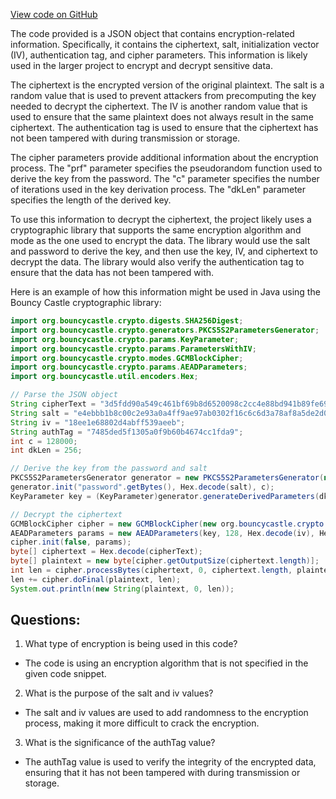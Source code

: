 [View code on GitHub](https://github.com/ergoplatform/ergo-appkit/storage/E1.json)

The code provided is a JSON object that contains encryption-related information. Specifically, it contains the ciphertext, salt, initialization vector (IV), authentication tag, and cipher parameters. This information is likely used in the larger project to encrypt and decrypt sensitive data.

The ciphertext is the encrypted version of the original plaintext. The salt is a random value that is used to prevent attackers from precomputing the key needed to decrypt the ciphertext. The IV is another random value that is used to ensure that the same plaintext does not always result in the same ciphertext. The authentication tag is used to ensure that the ciphertext has not been tampered with during transmission or storage.

The cipher parameters provide additional information about the encryption process. The "prf" parameter specifies the pseudorandom function used to derive the key from the password. The "c" parameter specifies the number of iterations used in the key derivation process. The "dkLen" parameter specifies the length of the derived key.

To use this information to decrypt the ciphertext, the project likely uses a cryptographic library that supports the same encryption algorithm and mode as the one used to encrypt the data. The library would use the salt and password to derive the key, and then use the key, IV, and ciphertext to decrypt the data. The library would also verify the authentication tag to ensure that the data has not been tampered with.

Here is an example of how this information might be used in Java using the Bouncy Castle cryptographic library:

```java
import org.bouncycastle.crypto.digests.SHA256Digest;
import org.bouncycastle.crypto.generators.PKCS5S2ParametersGenerator;
import org.bouncycastle.crypto.params.KeyParameter;
import org.bouncycastle.crypto.params.ParametersWithIV;
import org.bouncycastle.crypto.modes.GCMBlockCipher;
import org.bouncycastle.crypto.params.AEADParameters;
import org.bouncycastle.util.encoders.Hex;

// Parse the JSON object
String cipherText = "3d5fdd90a549c461bf69b8d6520098c2cc4e88bd941b89fe6970707057833c34703bc14b451341adbe4f4f0ac384cdd3d238f6dc32a9c570ec9bfa8d612d7dc7";
String salt = "e4ebbb1b8c00c2e93a0a4ff9ae97ab0302f16c6c6d3a78af8a5de2d0617ac166";
String iv = "18ee1e68802d4abff539aeeb";
String authTag = "7485ded5f1305a0f9b60b4674cc1fda9";
int c = 128000;
int dkLen = 256;

// Derive the key from the password and salt
PKCS5S2ParametersGenerator generator = new PKCS5S2ParametersGenerator(new SHA256Digest());
generator.init("password".getBytes(), Hex.decode(salt), c);
KeyParameter key = (KeyParameter)generator.generateDerivedParameters(dkLen);

// Decrypt the ciphertext
GCMBlockCipher cipher = new GCMBlockCipher(new org.bouncycastle.crypto.engines.AESFastEngine());
AEADParameters params = new AEADParameters(key, 128, Hex.decode(iv), Hex.decode(authTag));
cipher.init(false, params);
byte[] ciphertext = Hex.decode(cipherText);
byte[] plaintext = new byte[cipher.getOutputSize(ciphertext.length)];
int len = cipher.processBytes(ciphertext, 0, ciphertext.length, plaintext, 0);
len += cipher.doFinal(plaintext, len);
System.out.println(new String(plaintext, 0, len));
```
## Questions: 
 1. What type of encryption is being used in this code?
- The code is using an encryption algorithm that is not specified in the given code snippet.

2. What is the purpose of the salt and iv values?
- The salt and iv values are used to add randomness to the encryption process, making it more difficult to crack the encryption.

3. What is the significance of the authTag value?
- The authTag value is used to verify the integrity of the encrypted data, ensuring that it has not been tampered with during transmission or storage.